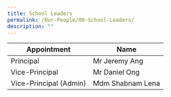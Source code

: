 ```yaml
---
title: School Leaders
permalink: /Our-People/00-School-Leaders/
description: ""
---
```






| Appointment | Name |
| -------- | -------- |
| Principal    | Mr Jeremy Ang    |
| Vice-Principal    | Mr Daniel Ong   |
| Vice-Principal (Admin)    | Mdm Shabnam Lena     |